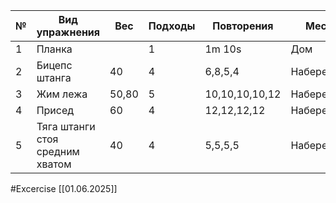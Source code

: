 
| №   | Вид упражнения                  | Вес   | Подходы | Повторения     | Место      |
| --- | ------------------------------- | ----- | ------- | -------------- | ---------- |
| 1   | Планка                          |       | 1       | 1m 10s         | Дом        |
| 2   | Бицепс штанга                   | 40    | 4       | 6,8,5,4        | Набережная |
| 3   | Жим лежа                        | 50,80 | 5       | 10,10,10,10,12 | Набережная |
| 4   | Присед                          | 60    | 4       | 12,12,12,12    | Набережная |
| 5   | Тяга штанги стоя средним хватом | 40    | 4       | 5,5,5,5        | Набережная |

#Excercise
[[01.06.2025]]
